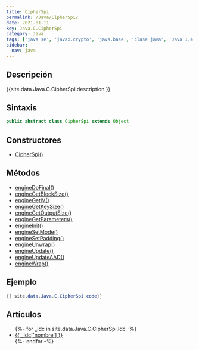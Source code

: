 ```yaml
---
title: CipherSpi
permalink: /Java/CipherSpi/
date: 2021-01-11
key: Java.C.CipherSpi
category: Java
tags: ['java se', 'javax.crypto', 'java.base', 'clase java', 'Java 1.4']
sidebar: 
  nav: java
---
```


## Descripción
{{site.data.Java.C.CipherSpi.description }}

## Sintaxis
~~~java
public abstract class CipherSpi extends Object
~~~

## Constructores
* [CipherSpi()](/Java/CipherSpi/CipherSpi/)

## Métodos
* [engineDoFinal()](/Java/CipherSpi/engineDoFinal/)
* [engineGetBlockSize()](/Java/CipherSpi/engineGetBlockSize/)
* [engineGetIV()](/Java/CipherSpi/engineGetIV/)
* [engineGetKeySize()](/Java/CipherSpi/engineGetKeySize/)
* [engineGetOutputSize()](/Java/CipherSpi/engineGetOutputSize/)
* [engineGetParameters()](/Java/CipherSpi/engineGetParameters/)
* [engineInit()](/Java/CipherSpi/engineInit/)
* [engineSetMode()](/Java/CipherSpi/engineSetMode/)
* [engineSetPadding()](/Java/CipherSpi/engineSetPadding/)
* [engineUnwrap()](/Java/CipherSpi/engineUnwrap/)
* [engineUpdate()](/Java/CipherSpi/engineUpdate/)
* [engineUpdateAAD()](/Java/CipherSpi/engineUpdateAAD/)
* [engineWrap()](/Java/CipherSpi/engineWrap/)

## Ejemplo
~~~java
{{ site.data.Java.C.CipherSpi.code}}
~~~

## Artículos
<ul>
{%- for _ldc in site.data.Java.C.CipherSpi.ldc -%}
   <li>
       <a href="{{_ldc['url'] }}">{{ _ldc['nombre'] }}</a>
   </li>
{%- endfor -%}
</ul>
